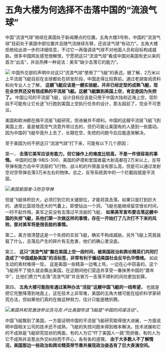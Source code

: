 # 五角大楼为何选择不击落中国的“流浪气球”

中国“流浪气球”继续在美国处于新闻爆点的位置。五角大楼3号称，中国的“流浪气球”目前处于美国中部位置并且随气流继续东移，还说该气球“有动力”。五角大楼拒绝给出进一步的详细信息，不过它一再强调该气球不对地面人员和目标构成威胁。很多中国网友感觉很解恨，宁愿把这只“流浪气球”看成中国对美国有史以来的首次“出击”，并且热捧一种说法：美军“缺少击落它的能力”。

![](https://inews.gtimg.com/newsapp_bt/0/15643774192/1000)
中国外交部的声明中对这只“流浪气球”使用了“飞艇”的表述。据了解，2万米以上平流层飞艇目前在全球都处在研发阶段，中国走得比较靠前。通过老胡查阅资料和向专业人士了解，
**这艘飞艇应该是一艘实验艇，并非已经定型的成熟飞艇，现在全世界还没有很成熟的平流层飞艇。这艘飞艇飘到美国上空，肯定是因为失控了。**
中国公司的平流层飞艇，设计目标应该是只用于中国大陆和近海上空，现阶段不可能有让它长途飞行跑到美国上空执行任务的设计，那太超前了，完全不可思议。

美国和欧洲都在搞平流层飞艇研究，但进展并不顺利。中国的这艘平流层飞艇飞到美国上空，虽是被高空气流意外带过去的，但仍可能让美国有的人感到一些震动。因为中国的飞艇毕竟升上去了，长期在空，失控的问题今后应能逐渐解决。

至于美国为何不把这只“流浪气球”打下来，可能有以下几个原因：

第一， **击落它美军应该有能力，但它操作上的难度比较高，不是一件很容易的事情。**
中国的红旗-9和S-300、美国的萨德和爱国者最大射高都在2万米以上，反导导弹有能力击中平流层的飞行物，战斗机的升限虽没有那么高，但是可以通过发射空对空导弹击落3万米左右的物体。总之，反导系统其中的一个拦截段就是平流层。

![](https://inews.gtimg.com/newsapp_bt/0/15643774197/1000)_美国爱国者-3防空导弹_

但是飞艇体积巨大，必须打到它的关键部位，才能将其击落。如果只是打到巨大的、通常比篮球场还大的气囊上，即使钻出一个洞，飞艇也能继续留空很长时间，一时不起作用。美军之前没有击落过平流层的飞艇，
**如果美军宣布要击落这艘中国的失控飞艇，系他们第一次做这样的事情，存在一开始打了几次打不下来的风险，那对美军将是很丢脸的事情。**

第二，美方很清楚这是一个失控的实验飞艇，确实不构成威胁。另外飞艇上究竟装载了什么，击落后产生的碎片有无危害，他们的确心里没底。

第三， **这只“流浪气球”飘在美国上空一段时间，被美国政治和舆论精英们共同打造成了“中国威胁美国”的活标签，非常有利于煽动美国社会反华仇华情绪。**
如此生动的素材难得一现，
这是美国一些精英一边嘴上骂，一边在心中窃喜的。这个飞艇用不了很久就会飘出美国，在这期间他们营造并享受一番抹黑中国的“嘉年华”，比他们费力气击落“流浪气球”并且冒万一击落不顺利的风险更加划算。

第四， **五角大楼可能抱有通过某种办法“活捉”这艘中国飞艇的一线希望，**
也就是把它完整降落到地面上，这在技术上非常难，美国的五角大楼可能在组织科学家研究办法，但如果他们真的在做这种努力，估计只能是瞎折腾。

![](https://inews.gtimg.com/newsapp_bt/0/15643774199/1000)_美国共和党激进参议员马克·卢比奥鼓吹该飞艇是“中国的间谍活动”。_

中国飞艇飘到了美国，一方面证明中国的平流层飞艇研究取得很大进展，一方面说明中国相关公司的技术还不成熟，飞艇的失控问题未得到根本解决。技术进展和它的不成熟是飞艇研究现状的两面，有的人为它“吓了美国人一跳”而骄傲，有的人为它不成熟并且惹出外交纠纷而不开心，各有各的道理。
**由于大多数人不了解情况，美国那边一些政治和舆论精英带节奏并展现政治姿态有了巨大表演空间。**

